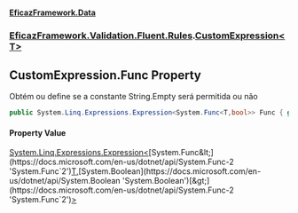 #### [EficazFramework.Data](EficazFrameworkData.md 'EficazFramework Data')
### [EficazFramework.Validation.Fluent.Rules](EficazFrameworkData.md#EficazFramework.Validation.Fluent.Rules 'EficazFramework.Validation.Fluent.Rules').[CustomExpression&lt;T&gt;](EficazFramework.Validation.Fluent.Rules/CustomExpression_T_.md 'EficazFramework.Validation.Fluent.Rules.CustomExpression<T>')

## CustomExpression<T>.Func Property

Obtém ou define se a constante String.Empty será permitida ou não

```csharp
public System.Linq.Expressions.Expression<System.Func<T,bool>> Func { get; set; }
```

#### Property Value
[System.Linq.Expressions.Expression&lt;](https://docs.microsoft.com/en-us/dotnet/api/System.Linq.Expressions.Expression-1 'System.Linq.Expressions.Expression`1')[System.Func&lt;](https://docs.microsoft.com/en-us/dotnet/api/System.Func-2 'System.Func`2')[T](EficazFramework.Validation.Fluent.Rules/CustomExpression_T_.md#EficazFramework.Validation.Fluent.Rules.CustomExpression_T_.T 'EficazFramework.Validation.Fluent.Rules.CustomExpression<T>.T')[,](https://docs.microsoft.com/en-us/dotnet/api/System.Func-2 'System.Func`2')[System.Boolean](https://docs.microsoft.com/en-us/dotnet/api/System.Boolean 'System.Boolean')[&gt;](https://docs.microsoft.com/en-us/dotnet/api/System.Func-2 'System.Func`2')[&gt;](https://docs.microsoft.com/en-us/dotnet/api/System.Linq.Expressions.Expression-1 'System.Linq.Expressions.Expression`1')